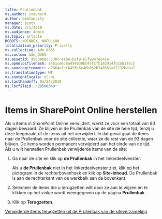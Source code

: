 ```yaml
---
title: Prullenbak
ms.author: stevhord
author: bentoncity
manager: scotv
ms.date: 3/1/2018
ms.audience: Admin
ms.topic: article
ROBOTS: NOINDEX, NOFOLLOW
localization_priority: Priority
ms.collection: Adm_O365
ms.custom: Adm_O365
ms.assetid: 456586ec-330c-41be-b2f9-65f9947eb41a
ms.openlocfilehash: a4b1ce6c6a454939bb47fcfb183914fb26b1f6c5
ms.sourcegitcommit: e2864efcfb493b6e46b662b746661a61232bdba7
ms.translationtype: MT
ms.contentlocale: nl-NL
ms.lasthandoff: 01/24/2019
ms.locfileid: "29500349"
---
```

# <a name="restore-items-in-sharepoint-online"></a>Items in SharePoint Online herstellen

Als u items in SharePoint Online verwijdert, werkt ze voor een totaal van 93 dagen bewaard. Ze blijven in de Prullenbak van de site de hele tijd, tenzij u deze leegmaakt of de items uit het verwijdert. In dat geval gaat de items naar de Prullenbak voor de site collectie, waar ze de rest van de 93 dagen blijven. De items worden permanent verwijderd aan het einde van de tijd. Als u wilt herstellen Prullenbak verwijderde items van de site:
  
1. Ga naar de site en klik op **de Prullenbak** in het linkerdeelvenster. 
    
    Als u **de Prullenbak** niet in het linkerdeelvenster ziet, klik op het pictogram in de rechterbovenhoek en klik op **Site-inhoud**. De Prullenbak is aan de rechterkant van de werkbalk aan de bovenkant.
    
2. Selecteer de items die u terugzetten wilt door ze aan te wijzen en te klikken op het vinkje wordt weergegeven op de pagina **Prullenbak** . 
    
3. Klik op **Terugzetten**.
    
[Verwijderde items terugzetten uit de Prullenbak van de siteverzameling](https://go.microsoft.com/fwlink/?linkid=866439)
  

